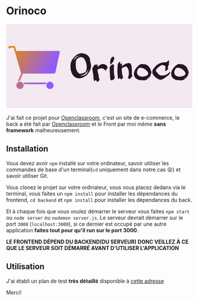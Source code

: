 # Orinoco

![Logo d'Orinoco](frontend/images/logo.png "Logo d l'entreprise pour laquelle j'ai fait le site")

J'ai fait ce projet pour [Openclassroom](https://openclassrooms.com), c'est un site de e-commerce, le back a été fait par [Openclassroom](https://openclassrooms.com) et le Front par moi même **sans framework** malheureusement.

## Installation
Vous devez avoir `npm` installé sur votre ordinateur, savoir utiliser les commandes de base d'un terminal(`cd` uniquement dans notre cas 😝) et savoir utiliser Git.

Vous clonez le projet sur votre ordinateur, vous vous placez dedans via le terminal, vous faites un `npm install` pour installer les dépendances du frontend, `cd backend` et `npm install` pour installer les dépendances du back.

Et à chaque fois que vous voulez démarrer le serveur vous faites `npm start` ou `node server` ou `nodemon server.js`. Le serveur devrait démarrer sur le port `3000` (`localhost:3000`), si ce dernier est occupé par une autre application **faites tout pour qu'il run sur le port 3000**.

**LE FRONTEND DÉPEND DU BACKEND(DU SERVEUR) DONC VEILLEZ À CE QUE LE SERVEUR SOIT DÉMARRÉ AVANT D'UTILISER L'APPLICATION**

## Utilisation
J'ai établi un plan de test **très détaillé** disponible à [cette adresse](https://docs.google.com/document/d/1NpnYthwatIhq4KClrsPLw8_f2cbJOuKbUWZ5GXqj3-o/edit?usp=sharing)

Merci!